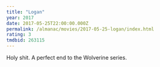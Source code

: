 ```yaml
---
title: "Logan"
year: 2017
date: 2017-05-25T22:00:00.000Z
permalink: /almanac/movies/2017-05-25-logan/index.html
rating: 3
tmdbid: 263115
---
```


Holy shit. A perfect end to the Wolverine series.